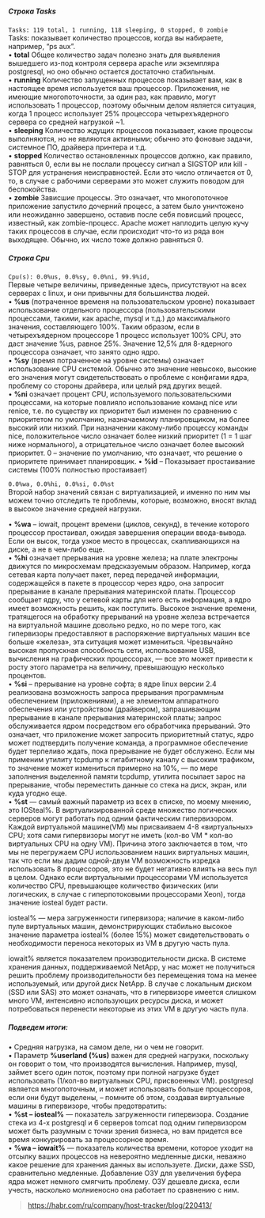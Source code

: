 
##### Строка Tasks

  
`Tasks: 119 total, 1 running, 118 sleeping, 0 stopped, 0 zombie`  
Tasks: показывает количество процессов, когда вы набираете, например, “ps aux”.  
• **total** Общее количество задач полезно знать для выявления вышедшего из-под контроля сервера apache или экземпляра postgresql, но оно обычно остается достаточно стабильным.  
• **running** Количество запущенных процессов показывает вам, как в настоящее время используется ваш процессор. Приложения, не имеющие многопоточности, за один раз, как правило, могут использовать 1 процессор, поэтому обычным делом является ситуация, когда 1 процесс использует 25% процессора четырехъядерного сервера со средней нагрузкой ~1.  
• **sleeping** Количество ждущих процессов показывает, какие процессы выполняются, но не являются активными; обычно это фоновые задачи, системное ПО, драйвера принтера и т.д.  
• **stopped** Количество остановленных процессов должно, как правило, равняться 0, если вы не послали процессу сигнал a SIGSTOP или kill -STOP для устранения неисправностей. Если это число отличается от 0, то, в случае с рабочими серверами это может служить поводом для беспокойства.  
• **zombie** Зависшие процессы. Это означает, что многопоточное приложение запустило дочерний процесс, а затем было уничтожено или неожиданно завершено, оставив после себя повисший процесс, известный, как zombie-процесс. Apache может наплодить целую кучу таких процессов в случае, если происходит что-то из ряда вон выходящее. Обычно, их число тоже должно равняться 0.  
  

##### Строка Cpu
 
`Cpu(s): 0.0%us, 0.0%sy, 0.0%ni, 99.9%id,`  
Первые четыре величины, приведенные здесь, присутствуют на всех серверах с linux, и они привычны для большинства людей.  
• **%us** (потраченное временя на пользовательском уровне) показывает использование отдельного процессора (пользовательскими процессами, такими, как apache, mysql и т.д.) до максимального значения, составляющего 100%. Таким образом, если в четырехъядерном процессоре 1 процесс использует 100% CPU, это даст значение %us, равное 25%. Значение 12,5% для 8-ядерного процессора означает, что занято одно ядро.  
• **%sy** (время потраченное на уровне системы)  означает использование CPU системой. Обычно это значение невысоко, высокие его значения могут свидетельствовать о проблеме с конфигами ядра, проблему со стороны драйвера, или целый ряд других вещей.  
• **%ni** означает процент CPU, используемого пользовательскими процессами, на которые повлияло использование команд nice или renice, т.е. по существу их приоритет был изменен по сравнению с приоритетом по умолчанию, назначаемому планировщиком, на более высокий или низкий. При назначении какому-либо процессу команды nice, положительное число означает более низкий приоритет (1 = 1 шаг ниже нормального), а отрицательное число означает более высокий приоритет. 0 – значение по умолчанию, что означает, что решение о приоритете принимает планировщик. 
• **%id** – Показывает простаивание системы (100% полностью простаивает)  
  
`0.0%wa, 0.0%hi, 0.0%si, 0.0%st`  
Второй набор значений связан с виртуализацией, и именно по ним мы можем точно отследить те проблемы, которые, возможно, вносят вклад в высокое значение средней нагрузки.  
  
• **%wa** – iowait, процент времени (циклов, секунд), в течение которого процессор простаивал, ожидая завершения операции ввода-вывода. Если он высок, тогда узкое место в процессах, скапливающихся на диске, а не в чем-либо еще.  
• **%hi** означает прерывания на уровне железа; на плате электроны движутся по микросхемам предсказуемым образом. Например, когда сетевая карта получает пакет, перед передачей информации, содержащейся в пакете в процессор через ядро, она запросит прерывание в канале прерывания материнской платы. Процессор сообщает ядру, что у сетевой карты для него есть информация, а ядро имеет возможность решить, как поступить. Высокое значение времени, тратящегося на обработку прерываний на уровне железа встречается на виртуальной машине довольно редко, но по мере того, как гипервизоры предоставляют в распоряжение виртуальных машин все больше «железа», эта ситуация может измениться. Чрезвычайно высокая пропускная способность сети, использование USB, вычисления на графических процессорах, — все это может привести к росту этого параметра на величину, превышающую несколько процентов.  
• **%si** – прерывание на уровне софта; в ядре linux версии 2.4 реализована возможность запроса прерывания программным обеспечением (приложениями), а не элементом аппаратного обеспечения или устройством (драйвером), запрашивающим прерывание в канале прерывания материнской платы; запрос обслуживается ядром посредством его обработчика прерываний. Это означает, что приложение может запросить приоритетный статус, ядро может подтвердить получение команда, а программное обеспечение будет терпеливо ждать, пока прерывание не будет обслужено. Если мы применим утилиту tcpdump к гигабитному каналу с высоким трафиком, то значение может измениться примерно на 10%, — по мере заполнения выделенной памяти tcpdump, утилита посылает зарос на прерывание, чтобы переместить данные со стека на диск, экран, или куда угодно еще.  
• **%st** — самый важный параметр из всех в списке, по моему мнению, это IOSteal%. В виртуализированной среде множество логических серверов могут работать под одним фактическим гипервизором. Каждой виртуальной машине(VM) мы присваиваем 4-8 «виртуальных» CPU; хотя сами гипервизоры могут не иметь (кол-во VM * кол-во виртуальных CPU на одну VM). Причина этого заключается в том, что мы не перегружаем CPU использованием наших виртуальных машин, так что если мы дадим одной-двум VM возможность изредка использовать 8 процессоров, это не будет негативно влиять на весь пул в целом. Однако если виртуальными процессорами VM используется количество CPU, превышающее количество физических (или логических, в случае с гиперпотоковыми процессорами Xeon), тогда значение iosteal будет расти.  
  
iosteal% — мера загруженности гипервизора; наличие в каком-либо пуле виртуальных машин, демонстрирующих стабильно высокое значение параметра iosteal% (более 15%) может свидетельствовать о необходимости переноса некоторых из VM в другую часть пула.  
  
iowait% является показателем производительности диска. В системе хранения данных, поддерживаемой NetApp, у нас может не получиться решить проблему производительности без перемещения тома на менее используемый, или другой диск NetApp. В случае с локальным диском (SSD или SAS) это может означать, что в гипервизоре имеется слишком много VM, интенсивно использующих ресурсы диска, и может потребоваться перенести некоторые из этих VM в другую часть пула.  
  

##### Подведем итоги:

  
• Средняя нагрузка, на самом деле, ни о чем не говорит.  
• Параметр **%userland (%us)** важен для средней нагрузки, поскольку он говорит о том, что производятся вычисления. Например, mysql, займет всего один поток, поэтому при полной нагрузке будет использовать (1/кол-во виртуальных CPU, присвоенных VM). postgresql является многопоточным, и может использовать больше процессоров, если они будут выделены, – помните об этом, создавая виртуальные машины в гипервизоре, чтобы предотвратить:  
• **%st – iosteal%** — показатель загруженности гипервизора. Создание стека из 4-х postgresql и 6 серверов tomcat под одним гипервизором может быть разумным с точки зрения бизнеса, но вам придется все время конкурировать за процессорное время.  
• **%wa – iowait%** — показатель количества времени, которое уходит на отсылку ваших процессов на невероятно медленные диски, неважно какое решение для хранения данных вы используете. Диски, даже SSD, сравнительно медленные. Добавление ОЗУ для увеличения буфера ядра может немного смягчить проблему. ОЗУ дешевле диска, если учесть, насколько молниеносно она работает по сравнению с ним.  

> https://habr.com/ru/company/host-tracker/blog/220413/